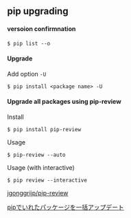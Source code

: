 ## pip upgrading

#### versoion confirmnation

```
$ pip list --o
```

#### Upgrade

Add option `-U`

```
$ pip install <package name> -U
```

#### Upgrade all packages using pip-review

Install

```
$ pip install pip-review
```

Usage

```
$ pip-review --auto
```

Usage (with interactive)

```
$ pip review --interactive
```

[jgonggrijp/pip-review](https://github.com/jgonggrijp/pip-review)

[pipでいれたパッケージを一括アップデート](http://dragstar.hatenablog.com/entry/2016/09/02/113243)
